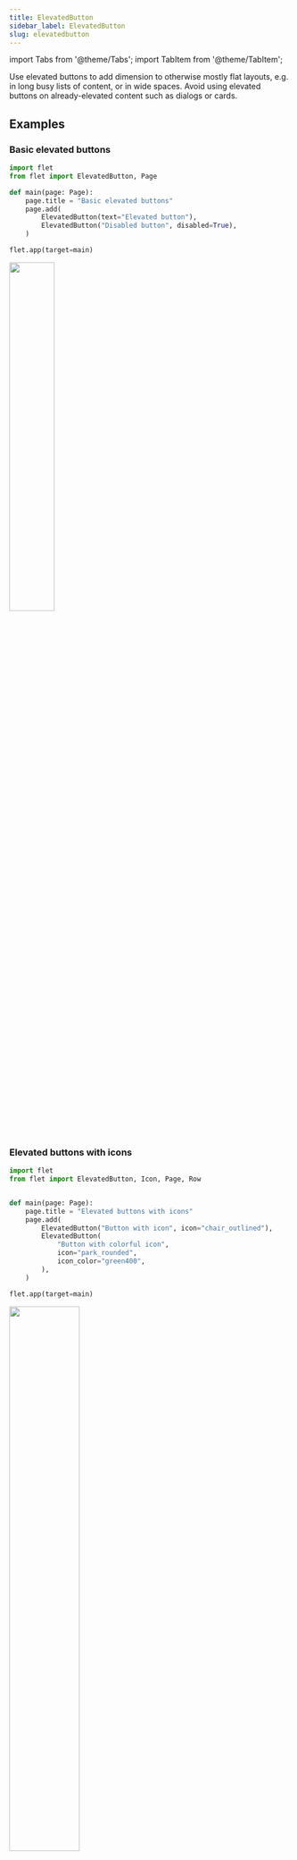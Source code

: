 ```yaml
---
title: ElevatedButton
sidebar_label: ElevatedButton
slug: elevatedbutton
---
```


import Tabs from '@theme/Tabs';
import TabItem from '@theme/TabItem';

Use elevated buttons to add dimension to otherwise mostly flat layouts, e.g. in long busy lists of content, or in wide spaces. Avoid using elevated buttons on already-elevated content such as dialogs or cards.

## Examples

### Basic elevated buttons

<Tabs groupId="language">
  <TabItem value="python" label="Python" default>

```python
import flet
from flet import ElevatedButton, Page

def main(page: Page):
    page.title = "Basic elevated buttons"
    page.add(
        ElevatedButton(text="Elevated button"),
        ElevatedButton("Disabled button", disabled=True),
    )

flet.app(target=main)
```
  </TabItem>

</Tabs>

<img src="/img/docs/controls/elevated-button/basic-elevated-buttons.png" width="40%" />

### Elevated buttons with icons

<Tabs groupId="language">
  <TabItem value="python" label="Python" default>

```python
import flet
from flet import ElevatedButton, Icon, Page, Row


def main(page: Page):
    page.title = "Elevated buttons with icons"
    page.add(
        ElevatedButton("Button with icon", icon="chair_outlined"),
        ElevatedButton(
            "Button with colorful icon",
            icon="park_rounded",
            icon_color="green400",
        ),
    )

flet.app(target=main)
```
  </TabItem>

</Tabs>

<img src="/img/docs/controls/elevated-button/elevated-buttons-with-icons.png" width="50%" />

### Elevated button with `click` event

<Tabs groupId="language">
  <TabItem value="python" label="Python" default>

```python
import flet
from flet import ElevatedButton, Page, Text

def main(page: Page):
    page.title = "Elevated button with 'click' event"

    def button_clicked(e):
        b.data += 1
        t.value = f"Button clicked {b.data} time(s)"
        page.update()

    b = ElevatedButton("Button with 'click' event", on_click=button_clicked, data=0)
    t = Text()

    page.add(b, t)

flet.app(target=main)
```

  </TabItem>

</Tabs>

<img src="/img/docs/controls/elevated-button/elevated-button-with-click-event.gif" width="50%" />

### Elevated button with custom content 

<Tabs groupId="language">
  <TabItem value="python" label="Python" default>

```python
import flet
from flet import (
    Column,
    Container,
    ElevatedButton,
    Icon,
    Page,
    Row,
    Text,
    icons,
    padding,
)


def main(page: Page):
    page.title = "Elevated buttons with custom content"
    page.add(
        ElevatedButton(
            width=150,
            content=Row(
                [
                    Icon(name=icons.FAVORITE, color="pink"),
                    Icon(name=icons.AUDIOTRACK, color="green"),
                    Icon(name=icons.BEACH_ACCESS, color="blue"),
                ],
                alignment="spaceAround",
            ),
        ),
        ElevatedButton(
            content=Container(
                content=Column(
                    [
                        Text(value="Compound button", size=20),
                        Text(value="This is secondary text"),
                    ],
                    alignment="center",
                    spacing=5,
                ),
                padding=padding.all(10),
            ),
        ),
    )


flet.app(target=main)

```

  </TabItem>
  
</Tabs>

<img src="/img/docs/controls/elevated-button/elevated-buttons-with-custom-content.png" width="40%" />




## Properties

| Name           | Type   | Default | Description |
| -------------- | ------ | ------- | ----------- |
| `text`         | string |         | The text displayed on a button. |
| `icon`         | string |         | Icon shown in the button. |
| `iconColor`    | string |         | Icon color. |
| `content`      | Control|         | a Control representing custom button content. |

## Events

| Name      | Description |
| --------- | ----------- |
| `click`   | Fires when a user clicks the button.  |
| `focus`   | TBD. |
| `blur`    | TBD. |